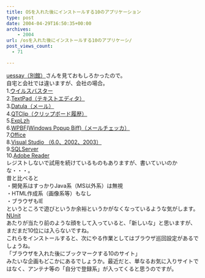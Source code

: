 ```yaml
---
title: OSを入れた後にインストールする10のアプリケーション
type: post
date: 2004-04-29T16:50:35+00:00
archives:
    - 2004
url: /osを入れた後にインストールする10のアプリケーシ/
post_views_count:
  - 71

---
```

[uessay（別館）][1]さんを見ておもしろかったので。  
自宅と会社では違いますが、会社の場合。  
1.[ウイルスバスター][2]  
2.[TextPad（テキストエディタ）][3]  
3.[Datula（メール）][4]  
4.[QTClip（クリップボード履歴）][5]  
5.[ExpLzh][6]  
6.[WPBF(Windows Popup Biff)（メールチェッカ）][7]  
7.[Office][8]  
8.[Visual Studio （6.0、2002、2003）][9]  
9.[SQLServer][10]  
10.[Adobe Reader][11]  
レジストしないで試用を続けているものもありますが、書いていいのかな・・・。  
昔と比べると  
・開発系はすっかりJava系（MS以外系）は無視  
・HTML作成系（画像系等）もなし  
・ブラウザもIE  
というところで遊びというか余裕というかがなくなっているような気がします。  
[NUnit][12]  
あたりが当たり前のような顔をして入っていると、「新しいな」と思いますが、まだまだ10位には入らないですね。  
これらをインストールすると、次にやる作業としてはブラウザ巡回設定があるでしょうね。  
「ブラウザを入れた後にブックマークする10のサイト」  
みたいな企画もどこかにあるでしょうか。最近だと、単なるお気に入りサイトではなく、アンテナ等の「自分で登録系」が入ってくると思うのですが。

 [1]: http://goodsite.cocolog-nifty.com/uessay/2004/04/os10.html
 [2]: http://www.trendmicro.com/jp/products/desktop/vb/evaluate/overview.htm
 [3]: http://japan.textpad.com/
 [4]: http://www.onsystems.co.jp/
 [5]: http://www2k.biglobe.ne.jp/~araken/qtclip.htm
 [6]: http://www.ponsoftware.jp/archiver/
 [7]: http://www.vector.co.jp/soft/win95/net/se032902.html
 [8]: http://www.microsoft.com/japan/office/default.mspx
 [9]: http://www.microsoft.com/japan/msdn/vstudio/default.asp
 [10]: http://www.microsoft.com/japan/sql/default.mspx
 [11]: http://www.adobe.co.jp/products/acrobat/readstep2.html
 [12]: http://www.nunit.org/index.html